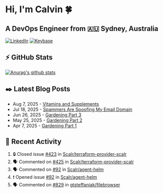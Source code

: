 # Hi, I'm Calvin 🍀
## A DevOps Engineer from 🇦🇺 Sydney, Australia</h3>

[![LinkedIn](https://img.shields.io/badge/-c–bui-0077B5?style=flat-square&labelColor=0077B5&logo=LinkedIn&logoColor=white)](https://www.linkedin.com/in/c-bui/)
[![Keybase](https://img.shields.io/badge/-calvinbui-ff6f21?style=flat-square&labelColor=ff6f21&logo=Keybase&logoColor=white)](https://keybase.io/calvinbui)

<!-- https://github.com/rishavanand/github-profilinator -->
## ⚡ GitHub Stats
[![Anurag's github stats](https://github-readme-stats.vercel.app/api?username=calvinbui&count_private=true&hide_title=true)](https://github.com/anuraghazra/github-readme-stats)

<!-- https://github.com/gautamkrishnar/blog-post-workflow -->
## ✒️ Latest Blog Posts

<!-- BLOG-POST-LIST:START -->
- Aug 7, 2025 - [Vitamins and Supplements](https://calvin.me/vitamins-and-supplements)
- Jul 18, 2025 - [Spammers Are Spoofing My Email Domain](https://calvin.me/spammers-are-spoofing-my-email)
- Jun 26, 2025 - [Gardening Part 3](https://calvin.me/gardening-part-3)
- May 25, 2025 - [Gardening Part 2](https://calvin.me/gardening-part-2)
- Apr 7, 2025 - [Gardening Part 1](https://calvin.me/gardening-part-1)

<!-- BLOG-POST-LIST:END -->

## 🏃‍ Recent Activity

<!--START_SECTION:activity-->
1. 🔒 Closed issue [#423](https://github.com/Scalr/terraform-provider-scalr/issues/423) in [Scalr/terraform-provider-scalr](https://github.com/Scalr/terraform-provider-scalr)
2. 🗣 Commented on [#425](https://github.com/Scalr/terraform-provider-scalr/pull/425#issuecomment-2994961932) in [Scalr/terraform-provider-scalr](https://github.com/Scalr/terraform-provider-scalr)
3. 🗣 Commented on [#92](https://github.com/Scalr/agent-helm/issues/92#issuecomment-2994944919) in [Scalr/agent-helm](https://github.com/Scalr/agent-helm)
4. ❗ Opened issue [#92](https://github.com/Scalr/agent-helm/issues/92) in [Scalr/agent-helm](https://github.com/Scalr/agent-helm)
5. 🗣 Commented on [#829](https://github.com/gtsteffaniak/filebrowser/issues/829#issuecomment-2994289642) in [gtsteffaniak/filebrowser](https://github.com/gtsteffaniak/filebrowser)
<!--END_SECTION:activity-->
